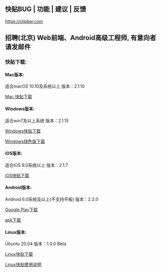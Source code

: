 ## 快贴BUG | 功能 | 建议 | 反馈

https://clipber.com

## 招聘(北京) Web前端、Android高级工程师, 有意向者请发邮件

### 快贴下载: 

#### Mac版本:
适合macOS 10.10及系统以上
版本：2.1.10

[Mac 快贴下载](https://clipber.com/getmac)

#### Windows版本:
适合win7及以上系统
版本：2.1.15

[Windows快贴下载](https://clipber.com/getwin)

[Windows绿色版下载](https://clipber.com/getzip)

#### iOS版本:
适合iOS 9.0系统以上
版本：2.1.7

[iOS快贴下载](https://clipber.com/getios)

#### Android版本:
Android 6.0系统及以上(不支持平板)
版本：2.2.0

[Google Play下载](https://clipber.com/getplay)

[apk下载](https://clipber.com/getapk)

#### Linux版本:
Ubuntu 20.04
版本：1.0.0 Beta

[Linux快贴下载](https://blog.clipber.com/posts/ubuntu-2004-guide/)

[Linux快贴使用说明](https://blog.clipber.com/posts/linux-about/)

